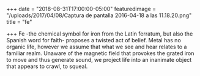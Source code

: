 +++
date = "2018-08-31T17:00:00-05:00"
featuredimage = "/uploads/2017/04/08/Captura de pantalla 2016-04-18 a las 11.18.20.png"
title = "fe"

+++
Fe -the chemical symbol for iron from the Latin ferratum, but also the Spanish word for faith- proposes a twisted act of belief. Metal has no organic life, however we assume that what we see and hear relates to a familiar realm. Unaware of the magnetic field that provokes the grated iron to move and thus generate sound, we project life into an inanimate object that appears to crawl, to squeal.